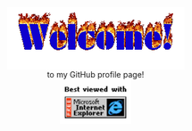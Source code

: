 <div align="center">
  <img src="https://github.com/owlhowl/owlhowl/blob/main/img/welcome-fire.gif" alt="Welcome" align="center">
</div>
<div align="center">
  to my GitHub profile page!
</div>
<div align="center">
  <img src="https://github.com/owlhowl/owlhowl/blob/main/img/ie.jpg" alt="Best viewed with Microsoft Internet Explorer" align="center" width="128">
</div>
